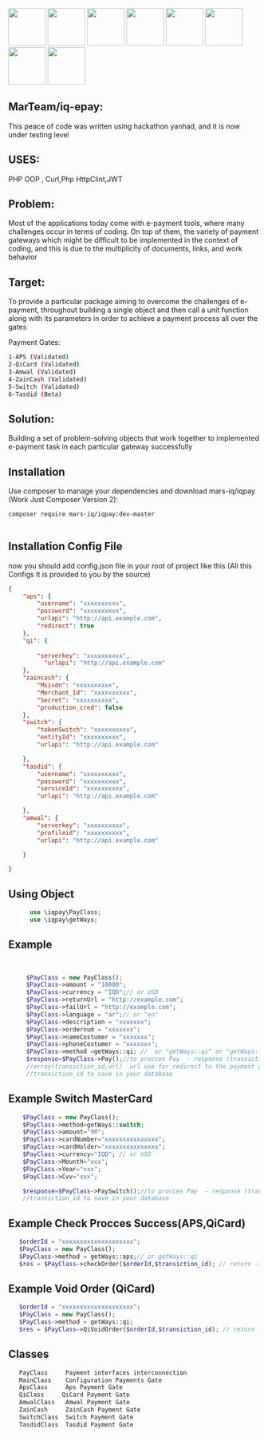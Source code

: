
<div>
    <img src="https://mohammedakeel.online/logos/mars.png" width="75">
    <img src="https://mohammedakeel.online/logos/yanhad.png" width="75">
    <img src="https://mohammedakeel.online/logos/station.jpg" width="75">
    <img src="https://mohammedakeel.online/logos/qi.png" width="75">
    <img src="https://mohammedakeel.online/logos/amwal.jpg" width="75">
    <img src="https://mohammedakeel.online/logos/zaincash.png" width="75">
    <img src="https://mohammedakeel.online/logos/aps.png" width="75">
    <img src="https://mohammedakeel.online/logos/switch.jpg" width="75">
</div>

MarTeam/iq-epay:
-----
This peace of code was written using hackathon yanhad, and it is now under testing level


USES:
----
PHP OOP , Curl,Php HttpClint,JWT


Problem:
------
Most of the applications today come with e-payment tools, where many challenges occur in terms of coding. On top of them, the variety of payment gateways which might be difficult to be implemented in the context of coding, and this is due to the multiplicity of documents, links, and work behavior

Target:
-----
To provide a particular package aiming to overcome the challenges of e-payment, throughout building a single object and then call a unit function along with its parameters in order to achieve a payment process all over the gates

Payment Gates:
```bash
1-APS (Validated)
2-QiCard (Validated)
3-Amwal (Validated)
4-ZainCash (Validated)
5-Switch (Validated)
6-Tasdid (Beta)
```
Solution:
------
Building a set of problem-solving objects that work together to implemented e-payment task in each particular gateway successfully

Installation
------------

Use composer to manage your dependencies and download mars-iq/iqpay (Work Just Composer Version 2):

```bash
composer require mars-iq/iqpay:dev-master 
    
```
Installation Config File
-------------
now you should add config.json file in your root of project like this (All this Configs It is provided to you by the source)
```json
{
    "aps": {
        "username": "xxxxxxxxxx",
        "password": "xxxxxxxxxx",
        "urlapi": "http://api.example.com",
        "redirect": true
    },
    "qi": {
      
        "serverkey": "xxxxxxxxxx",
          "urlapi": "http://api.example.com"
    },
    "zaincash": {
        "Msisdn": "xxxxxxxxxx",
        "Merchant_Id": "xxxxxxxxxx",
        "Secret": "xxxxxxxxxx",
        "production_cred": false
    },
    "switch": {
        "tokenSwitch": "xxxxxxxxxx",
        "entityId": "xxxxxxxxxx",
        "urlapi": "http://api.example.com"

    },
    "tasdid": {
        "username": "xxxxxxxxxx",
        "password": "xxxxxxxxxx",
        "serviceId": "xxxxxxxxxx",
        "urlapi": "http://api.example.com"

    },
    "amwal": {
        "serverkey": "xxxxxxxxxx",
        "profileid": "xxxxxxxxxx",
        "urlapi": "http://api.example.com"

    }

}

```


Using Object
----------
```php
      use \iqpay\PayClass;
      use \iqpay\getWays;
 ```
Example
---------
```php

  
     $PayClass = new PayClass();
     $PayClass->amount = "10000";
     $PayClass->currency = "IQD";// or USD
     $PayClass->returnUrl = "http://example.com";
     $PayClass->failUrl = "http://example.com";
     $PayClass->language = "ar";// or "en"
     $PayClass->description = "xxxxxxx";
     $PayClass->ordernum = "xxxxxxx";
     $PayClass->nameCostumer = "xxxxxxx";
     $PayClass->phoneCostumer = "xxxxxxx";
     $PayClass->method =getWays::qi; //  or "getWays::qi" or "getWays::zaincash" or "getWays::aps"   or "getWays::amwal"
     $response=$PayClass->Pay();//to procces Pay  - response (transiction_id,url) status=>1 is succes or status=> 0 if have erorr and response=>xxxx
     //array(transiction_id,url)  url use for redirect to the payment getway examlpe: header('location: http://paygate.com')
     //transiction_id to save in your database
```
Example Switch MasterCard
---------
```php
    $PayClass = new PayClass();
    $PayClass->method=getWays::switch;
    $PayClass->amount="90";
    $PayClass->cardNumber="xxxxxxxxxxxxxxx";
    $PayClass->cardHolder="xxxxxxxxxxxxxxx";
    $PayClass->currency="IQD"; // or USD
    $PayClass->Mounth="xxx";
    $PayClass->Year="xxx";
    $PayClass->Cvv="xxx";

    $response=$PayClass->PaySwitch();//to procces Pay  - response (transiction_id) and status=>1 success or status=>0 if have erorr
    //transiction_id to save in your database
```
Example Check Procces Success(APS,QiCard)
---------
```php
   $orderId = "xxxxxxxxxxxxxxxxxxxx";
   $PayClass = new PayClass();
   $PayClass->method = getWays::aps;// or getWays::qi
   $res = $PayClass->checkOrder($orderId,$transiction_id); // return -1 not supported  or 'status'=> 1 succes or 'status'=> 2 error and response
```
Example Void Order (QiCard)
---------
```php
   $orderId = "xxxxxxxxxxxxxxxxxxxx";
   $PayClass = new PayClass();
   $PayClass->method = getWays::qi;
   $res = $PayClass->QiVoidOrder($orderId,$transiction_id); // return -1 not supported  or 'status'=> 1 succes or 'status'=> 2 error and response
```
Classes
-----
```bash
   PayClass     Payment interfaces interconnection 
   MainClass    Configuration Payments Gate	 
   ApsClass     Aps Payment Gate 
   QiClass     QiCard Payment Gate 
   AmwalClass 	Amwal Payment Gate	
   ZainCash	    ZainCash Payment Gate		
   SwitchClass	Switch Payment Gate	
   TasdidClass	Tasdid Payment Gate		
  ```
  


